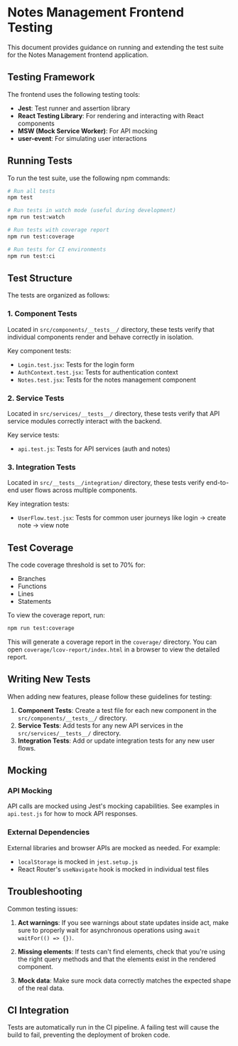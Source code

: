 # Notes Management Frontend Testing

This document provides guidance on running and extending the test suite for the Notes Management frontend application.

## Testing Framework

The frontend uses the following testing tools:

- **Jest**: Test runner and assertion library
- **React Testing Library**: For rendering and interacting with React components
- **MSW (Mock Service Worker)**: For API mocking
- **user-event**: For simulating user interactions

## Running Tests

To run the test suite, use the following npm commands:

```bash
# Run all tests
npm test

# Run tests in watch mode (useful during development)
npm run test:watch

# Run tests with coverage report
npm run test:coverage

# Run tests for CI environments
npm run test:ci
```

## Test Structure

The tests are organized as follows:

### 1. Component Tests

Located in `src/components/__tests__/` directory, these tests verify that individual components render and behave correctly in isolation.

Key component tests:
- `Login.test.jsx`: Tests for the login form
- `AuthContext.test.jsx`: Tests for authentication context
- `Notes.test.jsx`: Tests for the notes management component

### 2. Service Tests

Located in `src/services/__tests__/` directory, these tests verify that API service modules correctly interact with the backend.

Key service tests:
- `api.test.js`: Tests for API services (auth and notes)

### 3. Integration Tests

Located in `src/__tests__/integration/` directory, these tests verify end-to-end user flows across multiple components.

Key integration tests:
- `UserFlow.test.jsx`: Tests for common user journeys like login → create note → view note

## Test Coverage

The code coverage threshold is set to 70% for:
- Branches
- Functions
- Lines
- Statements

To view the coverage report, run:

```bash
npm run test:coverage
```

This will generate a coverage report in the `coverage/` directory. You can open `coverage/lcov-report/index.html` in a browser to view the detailed report.

## Writing New Tests

When adding new features, please follow these guidelines for testing:

1. **Component Tests**: Create a test file for each new component in the `src/components/__tests__/` directory.
2. **Service Tests**: Add tests for any new API services in the `src/services/__tests__/` directory.
3. **Integration Tests**: Add or update integration tests for any new user flows.

## Mocking

### API Mocking

API calls are mocked using Jest's mocking capabilities. See examples in `api.test.js` for how to mock API responses.

### External Dependencies

External libraries and browser APIs are mocked as needed. For example:
- `localStorage` is mocked in `jest.setup.js`
- React Router's `useNavigate` hook is mocked in individual test files

## Troubleshooting

Common testing issues:

1. **Act warnings**: If you see warnings about state updates inside act, make sure to properly wait for asynchronous operations using `await waitFor(() => {})`.

2. **Missing elements**: If tests can't find elements, check that you're using the right query methods and that the elements exist in the rendered component.

3. **Mock data**: Make sure mock data correctly matches the expected shape of the real data.

## CI Integration

Tests are automatically run in the CI pipeline. A failing test will cause the build to fail, preventing the deployment of broken code. 